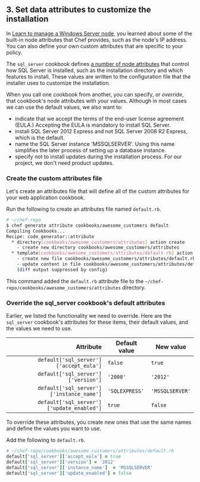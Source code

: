 ## 3. Set data attributes to customize the installation

In [Learn to manage a Windows Server node](/manage-a-node/windows/), you learned about some of the built-in node attributes that Chef provides, such as the node's IP address. You can also define your own custom attributes that are specific to your policy.

The `sql_server` cookbook defines [a number of node attributes](https://github.com/opscode-cookbooks/sql_server/blob/master/attributes/server.rb) that control how SQL Server is installed, such as the installation directory and which features to install. These values are written to the configuration file that the installer uses to customize the installation.

When you call one cookbook from another, you can specify, or _override_, that cookbook's node attributes with your values. Although in most cases we can use the default values, we also want to:

* indicate that we accept the terms of the end-user license agreement (EULA.) Accepting the EULA is mandatory to install SQL Server.
* install SQL Server 2012 Express and not SQL Server 2008 R2 Express, which is the default.
* name the SQL Server instance 'MSSQLSERVER'. Using this name simplifies the later process of setting up a database instance.
* specify not to install updates during the installation process. For our project, we don't need product updates.

### Create the custom attributes file

Let's create an attributes file that will define all of the custom attributes for your web application cookbook.

Run the following to create an attributes file named <code class="file-path">default.rb</code>.

```bash
# ~/chef-repo
$ chef generate attribute cookbooks/awesome_customers default
Compiling Cookbooks...
Recipe: code_generator::attribute
  * directory[cookbooks/awesome_customers/attributes] action create
    - create new directory cookbooks/awesome_customers/attributes
  * template[cookbooks/awesome_customers/attributes/default.rb] action create
    - create new file cookbooks/awesome_customers/attributes/default.rb
    - update content in file cookbooks/awesome_customers/attributes/default.rb from none to e3b0c4
    (diff output suppressed by config)
```

This command added the <code class="file-path">default.rb</code> attribute file to the <code class="file-path">~/chef-repo/cookbooks/awesome_customers/attributes</code> directory.

### Override the sql_server cookbook's default attributes

Earlier, we listed the functionality we need to override. Here are the `sql_server` cookbook's attributes for these items, their default values, and the values we need to use.

| Attribute                              | Default value       | New value       |
|---------------------------------------:|---------------------|-----------------|
| `default['sql_server']['accept_eula']`    | `false`             | `true`          |
| `default['sql_server']['version']`        | `'2008'`            | `'2012'`        |
| `default['sql_server']['instance_name']`  | `'SQLEXPRESS'`      | `'MSSQLSERVER'` |
| `default['sql_server']['update_enabled']` | `true`              | `false`         |

To override these attributes, you create new ones that use the same names and define the values you want to use.

Add the following to <code class="file-path">default.rb</code>.

```ruby
# ~/chef-repo/cookbooks/awesome_customers/attributes/default.rb
default['sql_server']['accept_eula'] = true
default['sql_server']['version'] = '2012'
default['sql_server']['instance_name']  = 'MSSQLSERVER'
default['sql_server']['update_enabled'] = false
```
